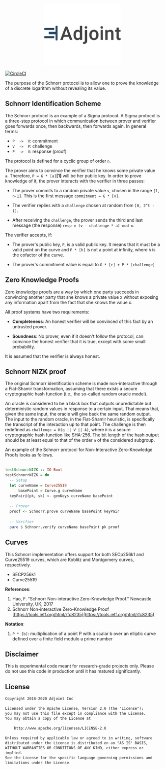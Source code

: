 <p align="center">
<a href="https://www.adjoint.io">
  <img width="250" src="./.assets/adjoint.png" alt="Adjoint Logo" />
</a>
</p>

[![CircleCI](https://circleci.com/gh/adjoint-io/schnorr-nizk.svg?style=svg)](https://circleci.com/gh/adjoint-io/schnorr-nizk)

The purpose of the Schnorr protocol is to allow one to prove the knowledge of a discrete logarithm without revealing its value.

## Schnorr Identification Scheme

The Schnorr protocol is an example of a Sigma protocol.
A Sigma protocol is a three-step protocol in which communication between prover and verifier goes forwards once, then backwards, then forwards again.
In general terms:

- `P  ->  V`:  commitment
- `V  ->  P`:  challenge
- `P  ->  V`:  response (proof)

The protocol is defined for a cyclic group of order `n`.

The prover aims to convince the verifier that he knows some private value `a`. Therefore, `P = G * [a]`**[1]** will be her public key. In order to prove knowledge of it, the prover interacts with the verifier in three passes:

- The prover commits to a random private value `v`, chosen in the range `[1, n-1]`. This is the first message `commitment = G * [v]`.

- The verifier replies with a `challenge` chosen at random from `[0, 2^t - 1]`.

- After receiving the `challenge`, the prover sends the third and last message (the response) `resp = (v - challenge * a) mod n`.

The verifier accepts, if:
- The prover's public key, `P`, is a valid public key. It means that it must be a valid point on the curve and `P * [h]` is not a point at infinity, where `h` is the cofactor of the curve.

- The prover's commitment value is equal to `G * [r] + P * [challenge]`

## Zero Knowledge Proofs

Zero knowledge proofs are a way by which one party succeeds in convincing another party that she knows a private value x without exposing any information apart from the fact that she knows the value x.

All proof systems have two requirements:

- **Completeness**: An honest verifier will be convinced of this fact by an untrusted prover.

- **Soundness**: No prover, even if it doesn't follow the protocol, can convince the honest verifier that it is true, except with some small probability.

It is assumed that the verifier is always honest.


## Schnorr NIZK proof

The original Schnorr identification scheme is made non-interactive through a Fiat-Shamir transformation, assuming that there exists a secure cryptographic hash function (i.e., the so-called random oracle model).

An oracle is considered to be a black box that outputs unpredictable but deterministic random values in response to a certain input. That means that, given the same input, the oracle will give back the same random output. The input to the random oracle, in the Fiat-Shamir heuristic, is specifically the transcript of the interaction up to that point. The challenge is then redefined as `challenge = H(g || V || A)`, where `H` is a secure cryptographic hash function like SHA-256. The bit length of the hash output should be at least equal to that of the order `n` of the considered subgroup.

An example of the Schnorr protocol for Non-Interactive Zero-Knowledge Proofs looks as follows.

```haskell

testSchnorrNIZK :: IO Bool
testSchnorrNIZK = do
  -- Setup
  let curveName = Curve25519
      basePoint = Curve.g curveName
  keyPair@(pk, sk) <- genKeys curveName basePoint

  -- Prover
  proof <- Schnorr.prove curveName basePoint keyPair

  -- Verifier
  pure $ Schnorr.verify curveName basePoint pk proof

```

## Curves

This Schnorr implementation offers support for both SECp256k1 and Curve25519 curves,
which are Koblitz and Montgomery curves, respectively.

* SECP256k1
* Curve25519

**References**:

1.  Hao, F. "Schnorr Non-interactive Zero-Knowledge Proof." Newcastle University, UK, 2017
2. Schnorr Non-interactive Zero-Knowledge Proof [https://tools.ietf.org/html/rfc8235](https://tools.ietf.org/html/rfc8235)

**Notation**:

1. `P * [b]`: multiplication of a point P with a scalar b over an elliptic curve defined over a finite field modulo a prime number

## Disclaimer

This is experimental code meant for research-grade projects only. Please do not
use this code in production until it has matured significantly.

## License

```
Copyright 2018-2020 Adjoint Inc

Licensed under the Apache License, Version 2.0 (the "License");
you may not use this file except in compliance with the License.
You may obtain a copy of the License at

    http://www.apache.org/licenses/LICENSE-2.0

Unless required by applicable law or agreed to in writing, software
distributed under the License is distributed on an "AS IS" BASIS,
WITHOUT WARRANTIES OR CONDITIONS OF ANY KIND, either express or implied.
See the License for the specific language governing permissions and
limitations under the License.
```
